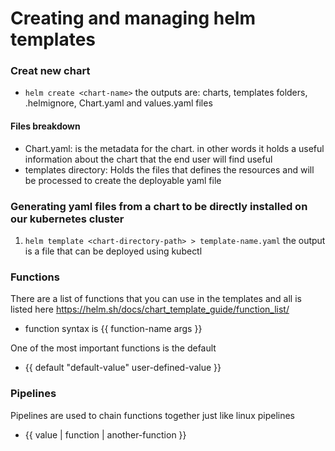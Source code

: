 # Creating and managing helm templates

### Creat new chart
- `helm create <chart-name>` the outputs are: charts, templates folders, .helmignore, Chart.yaml and values.yaml files

#### Files breakdown
- Chart.yaml: is the metadata for the chart. in other words it holds a useful information about the chart that the end user will find useful
- templates directory: Holds the files that defines the resources and will be processed to create the deployable yaml file

### Generating yaml files from a chart to be directly installed on our kubernetes cluster
1. `helm template <chart-directory-path> > template-name.yaml` the output is a file that can be deployed using kubectl

### Functions
There are a list of functions that you can use in the templates and all is listed here https://helm.sh/docs/chart_template_guide/function_list/

- function syntax is {{ function-name args }}
  
One of the most important functions is the default
- {{ default "default-value" user-defined-value }}

### Pipelines
Pipelines are used to chain functions together just like linux pipelines
- {{ value | function | another-function }}